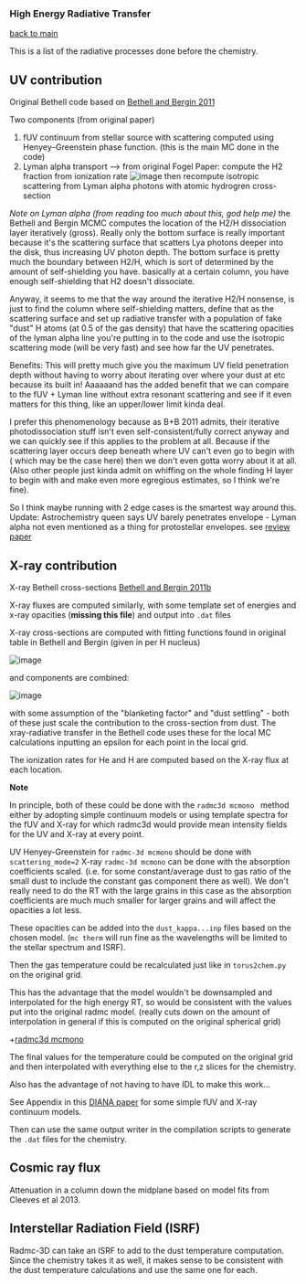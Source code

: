 ### High Energy Radiative Transfer
[back to main](../README.md)

This is a list of the radiative processes done before the chemistry. 

## UV contribution

Original Bethell code based on [Bethell and Bergin 2011](https://iopscience.iop.org/article/10.1088/0004-637X/739/2/78/meta#apj400374s3)

Two components (from original paper)

1. fUV continuum from stellar source with scattering computed using Henyey–Greenstein phase function. (this is the main MC done in the code)
2. Lyman alpha transport --> from original Fogel Paper: compute the H2 fraction from ionization rate
![image](https://user-images.githubusercontent.com/20684970/151234729-5cc5d3a3-f13e-4b4c-9c8e-43207e4f8bab.png)
then recompute isotropic scattering from Lyman alpha photons with atomic hydrogren cross-section

*Note on Lyman alpha (from reading too much about this, god help me)*
the Bethell and Bergin MCMC computes the location of the H2/H dissociation layer iteratively (gross). Really only the bottom surface is really important because it's the scattering surface that scatters Lya photons deeper into the disk, thus increasing UV photon depth. The bottom surface is pretty much the boundary between H2/H, which is sort of determined by the amount of self-shielding you have. basically at a certain column, you have enough self-shielding that H2 doesn't dissociate. 

Anyway, it seems to me that the way around the iterative H2/H nonsense, is just to find the column where self-shielding matters, define that as the scattering surface and set up radiative transfer with a population of fake "dust" H atoms (at 0.5 of the gas density) that have the scattering opacities of the lyman alpha line you're putting in to the code and use the isotropic scattering mode (will be very fast) and see how far the UV penetrates.

Benefits: This will pretty much give you the maximum UV field penetration depth without having to worry about iterating over where your dust at etc because its built in! Aaaaaand has the added benefit that we can compare to the fUV + Lyman line without extra resonant scattering and see if it even matters for this thing, like an upper/lower limit kinda deal. 

I prefer this phenomenology because as B+B 2011 admits, their iterative photodissociation stuff isn't even self-consistent/fully correct anyway and we can quickly see if this applies to the problem at all. Because if the scattering layer occurs deep beneath where UV can't even go to begin with ( which may be the case here) then we don't even gotta worry about it at all. (Also other people just kinda admit on whiffing on the whole finding H layer to begin with and make even more egregious estimates, so I think we're fine). 

So I think maybe running with 2 edge cases is the smartest way around this. 
Update: Astrochemistry queen says UV barely penetrates envelope - Lyman alpha not even mentioned as a thing for protostellar envelopes. see [review paper](https://www.pnas.org/content/pnas/103/33/12249.full.pdf)


## X-ray contribution

X-ray Bethell cross-sections [Bethell and Bergin 2011b](https://iopscience.iop.org/article/10.1088/0004-637X/740/1/7/meta)

X-ray fluxes are computed similarly, with some template set of energies and x-ray opacities (**missing this file**) and output into ```.dat``` files

X-ray cross-sections are computed with fitting functions found in original table in Bethell and Bergin (given in per H nucleus)

![image](https://user-images.githubusercontent.com/20684970/150820632-184e346a-96db-498f-9415-0bfd225391d4.png)

and components are combined:

![image](https://user-images.githubusercontent.com/20684970/150821591-ef28bf2c-47d5-4a73-9a38-13167814d1f5.png)

with some assumption of the "blanketing factor" and "dust settling" - both of these just scale the contribution to the cross-section from dust.
The xray-radiative transfer in the Bethell code uses these for the local MC calculations inputting an epsilon for each point in the local grid.

The ionization rates for He and H are computed based on the X-ray flux at each location. 


**Note**

In principle, both of these could be done with the ```radmc3d mcmono ``` method either by adopting simple continuum models or using template spectra for the fUV and X-ray for which radmc3d would provide mean intensity fields for the UV and X-ray at every point.

UV Henyey-Greenstein for ```radmc-3d mcmono``` should be done with ```scattering_mode=2```
X-ray ```radmc-3d mcmono``` can be done with the absorption coefficients scaled. (i.e. for some constant/average dust to gas ratio of the small dust to include the constant gas component there as well). We don't really need to do the RT with the large grains in this case as the absorption coefficients are much much smaller for larger grains and will affect the opacities a lot less. 

These opacities can be added into the ```dust_kappa...inp``` files based on the chosen model. (```mc therm``` will run fine as the wavelengths will be limited to the stellar spectrum and ISRF). 

Then the gas temperature could be recalculated just like in ```torus2chem.py``` on the original grid. 

This has the advantage that the model wouldn't be downsampled and interpolated for the high energy RT, so would be consistent with the values put into the original radmc model. (really cuts down on the amount of interpolation in general if this is computed on the original spherical grid)

+[radmc3d mcmono](https://www.ita.uni-heidelberg.de/~dullemond/software/radmc-3d/manual_radmc3d/dustradtrans.html#sec-dust-monochromatic-monte-carlo)

The final values for the temperature could be computed on the original grid and then interpolated with everything else to the r,z slices for the chemistry.

Also has the advantage of not having to have IDL to make this work...

See Appendix in this [DIANA paper](https://www.aanda.org/articles/aa/pdf/2016/02/aa26538-15.pdf) for some simple fUV and X-ray continuum models.

Then can use the same output writer in the compilation scripts to generate the ```.dat``` files for the chemistry.

## Cosmic ray flux 
Attenuation in a column down the midplane based on model fits from Cleeves et al 2013.

## Interstellar Radiation Field (ISRF)
Radmc-3D can take an ISRF to add to the dust temperature computation. Since the chemistry takes it as well, it makes sense to be consistent with the dust temperature calculations and use the same one for each. 



